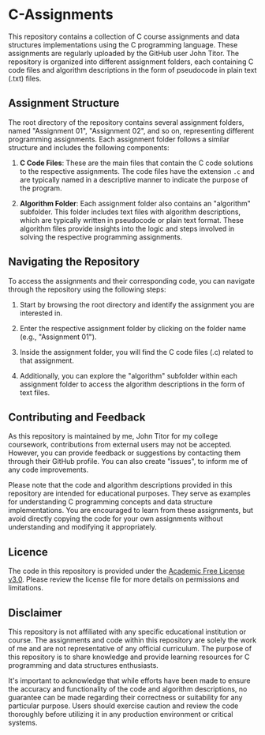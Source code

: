 # C-Assignments

This repository contains a collection of C course assignments and data structures implementations using the C programming language. These assignments are regularly uploaded by the GitHub user John Titor. The repository is organized into different assignment folders, each containing C code files and algorithm descriptions in the form of pseudocode in plain text (.txt) files.

## Assignment Structure

The root directory of the repository contains several assignment folders, named "Assignment 01", "Assignment 02", and so on, representing different programming assignments. Each assignment folder follows a similar structure and includes the following components:

1. **C Code Files**: These are the main files that contain the C code solutions to the respective assignments. The code files have the extension `.c` and are typically named in a descriptive manner to indicate the purpose of the program.

2. **Algorithm Folder**: Each assignment folder also contains an "algorithm" subfolder. This folder includes text files with algorithm descriptions, which are typically written in pseudocode or plain text format. These algorithm files provide insights into the logic and steps involved in solving the respective programming assignments.

## Navigating the Repository

To access the assignments and their corresponding code, you can navigate through the repository using the following steps:

1. Start by browsing the root directory and identify the assignment you are interested in.

2. Enter the respective assignment folder by clicking on the folder name (e.g., "Assignment 01").

3. Inside the assignment folder, you will find the C code files (.c) related to that assignment.

4. Additionally, you can explore the "algorithm" subfolder within each assignment folder to access the algorithm descriptions in the form of text files.

## Contributing and Feedback

As this repository is maintained by me, John Titor for my college coursework, contributions from external users may not be accepted. However, you can provide feedback or suggestions by contacting them through their GitHub profile. You can also create "issues", to inform me of any code improvements.

Please note that the code and algorithm descriptions provided in this repository are intended for educational purposes. They serve as examples for understanding C programming concepts and data structure implementations. You are encouraged to learn from these assignments, but avoid directly copying the code for your own assignments without understanding and modifying it appropriately.

## Licence
The code in this repository is provided under the [Academic Free License v3.0](LICENSE.md). Please review the license file for more details on permissions and limitations.

## Disclaimer

This repository is not affiliated with any specific educational institution or course. The assignments and code within this repository are solely the work of me and are not representative of any official curriculum. The purpose of this repository is to share knowledge and provide learning resources for C programming and data structures enthusiasts.

It's important to acknowledge that while efforts have been made to ensure the accuracy and functionality of the code and algorithm descriptions, no guarantee can be made regarding their correctness or suitability for any particular purpose. Users should exercise caution and review the code thoroughly before utilizing it in any production environment or critical systems.


